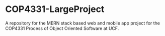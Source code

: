 # COP4331-LargeProject
A repository for the MERN stack based web and mobile app project for the COP4331 Process of Object Oriented Software at UCF.
